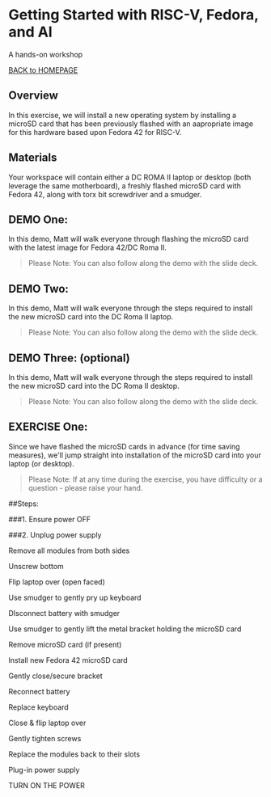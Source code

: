 ﻿# Getting Started with RISC-V, Fedora, and AI
A hands-on workshop

[BACK to HOMEPAGE](https://github.com/mattstonge/riscv_summit_devdays_fedora_AI_workshop/blob/main/README.md)



## Overview

In this exercise, we will install a new operating system by installing a microSD card that has been previously flashed with an aapropriate image for this hardware based upon Fedora 42 for RISC-V.

## Materials

Your workspace will contain either a DC ROMA II laptop or desktop (both leverage the same motherboard), a freshly flashed microSD card with Fedora 42, along with torx bit screwdriver and a smudger.


## DEMO One:

In this demo, Matt will walk everyone through flashing the microSD card with the latest image for Fedora 42/DC Roma II.
> Please Note:  You can also follow along the demo with the slide deck.

## DEMO Two:  
In this demo, Matt will walk everyone through the steps required to install the new microSD card into the DC Roma II laptop.
> Please Note:  You can also follow along the demo with the slide deck.

## DEMO Three: (optional)
In this demo, Matt will walk everyone through the steps required to install the new microSD card into the DC Roma II desktop.
> Please Note:  You can also follow along the demo with the slide deck.

## EXERCISE One:
Since we have flashed the microSD cards in advance (for time saving measures), we'll jump straight into installation of the microSD card into your laptop (or desktop).
> Please Note: If at any time during the exercise, you have difficulty or a question - please raise your hand.


##Steps:



###1. Ensure power OFF


###2. Unplug power supply


Remove all modules from both sides

Unscrew bottom 

Flip laptop over (open faced)

Use smudger to gently pry up keyboard

DIsconnect battery with smudger

Use smudger to gently lift the metal bracket holding the microSD card

Remove microSD card (if present)

Install new Fedora 42 microSD card

Gently close/secure bracket

Reconnect battery

Replace keyboard

Close & flip laptop over

Gently tighten screws

Replace the modules back to their slots

Plug-in power supply

TURN ON THE POWER



